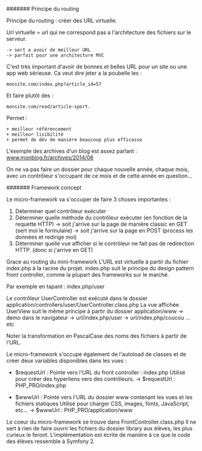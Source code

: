 ####### Principe du routing

Principe du routing : créer des URL virtuelle.

Url virtuelle = url qui ne correspond pas a l'architecture des fichiers sur le serveur.

	-> sert a avoir de meilleur URL
	-> parfait pour une architecture MVC

C'est très important d'avoir de bonnes et belles URL pour un site ou une app web sérieuse.
Ca veut dire jeter a la poubelle les : 
	
	monsite.com/index.php?article_id=57 

Et faire plutôt des : 

	monsite.com/read/article-sport.

Permet :

	+ meilleur référencement
	+ meilleur lisibilité
	+ permet de dév de maniére beaucoup plus efficasse

L'exemple des archives d'un blog est assez parlant : www.monblog.fr/archives/2014/06

On ne va pas faire un dossier pour chaque nouvelle année, chaque mois, avec un contrôleur s'occupant de ce mois et de cette année en question...


####### Framework concept

Le micro-framework va s'occuper de faire 3 choses importantes :

1. Déterminer quel contrôleur exécuter
2. Déterminer quelle méthode du contrôleur exécuter (en fonction de la requette HTTP)
	-> soit j'arrive sur la page de manière classic en GET (sert moi le formulaire)
	-> soit j'arrive sur la page en POST (process les données et redirige moi)
3. Déterminer quelle vue afficher si le contrôleur ne fait pas de redirection HTTP. (donc si j'arrive en GET)

Grace au routing du mini-framework L'URL est virtuelle à partir du fichier index.php à la racine du projet.
index.php suit le principe du design pattern front controller, comme la plupart des frameworks sur le marché.

Par exemple en tapant : index.php/user

Le contrôleur UserController est exécuté dans le dossier application/controllers/user/UserController.class.php
La vue affichée UserView suit le même principe à partir du dossier application/www
	-> demo dans le navigateur
		-> url/index.php/user
		-> url/index.php/coucou ... etc
		
Noter la transformation en PascalCase des noms des fichiers à partir de l'URL.


Le micro-framework s'occupe également de l'autoload de classes et de créer deux variables disponibles dans les vues :

- $requestUrl : Pointe vers l'URL du front controller : index.php
Utilisé pour créer des hyperliens vers des contrôleurs.
	-> $requestUrl : PHP_PRO/index.php

- $wwwUrl : Pointe vers l'URL du dossier www contenant les vues et les fichiers statiques
Utilisé pour charger CSS, images, fonts, JavaScript, etc...
	-> $wwwUrl : PHP_PRO/application/www


Le coeur du micro-framework se trouve dans FrontController.class.php
Il ne sert à rien de faire ouvrir les fichiers du dossier library aux élèves, les plus curieux le feront.
L'implémentation est écrite de manière à ce que le code des élèves ressemble à Symfony 2.
